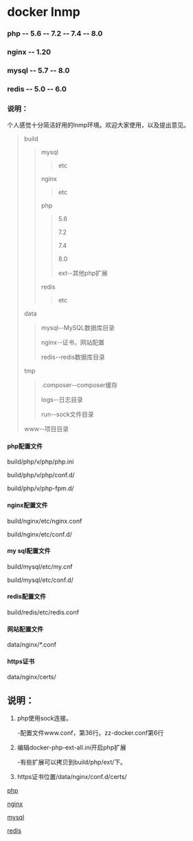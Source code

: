 # docker lnmp

### php      -- 5.6 -- 7.2 -- 7.4 -- 8.0
### nginx    -- 1.20
### mysql    -- 5.7 -- 8.0
### redis    -- 5.0 -- 6.0

### 说明：
个人感觉十分简洁好用的lnmp环境。欢迎大家使用，以及提出意见。

>build
>
>>mysql
>>>etc
>>
>>nginx
>>>etc
>>
>>php
>>>5.6
>>>
>>>7.2
>>>
>>>7.4
>>>
>>>8.0
>>>
>>>ext--其他php扩展
>>
>>redis
>>>etc
>>
>data
>>mysql--MySQL数据库目录
>>
>>nginx--证书，网站配置
>>
>>redis--redis数据库目录
>
>tmp
>>.composer--composer缓存
>>
>>logs--日志目录
>>
>>run--sock文件目录
>
>www--项目目录

#### php配置文件
build/php/v/php/php.ini

build/php/v/php/conf.d/

build/php/v/php-fpm.d/

#### nginx配置文件
build/nginx/etc/nginx.conf

build/nginx/etc/conf.d/

#### my sql配置文件
build/mysql/etc/my.cnf

build/mysql/etc/conf.d/

#### redis配置文件
build/redis/etc/redis.conf

#### 网站配置文件
data/nginx/*.conf

#### https证书
data/nginx/certs/

## 说明：

1. php使用sock连接。
   
    -配置文件www.conf，第36行。zz-docker.conf第6行
2. 编辑docker-php-ext-all.ini开启php扩展
   
    -有些扩展可以拷贝到build/php/ext/下。
3. https证书位置/data/nginx/conf.d/certs/

[php](https://hub.docker.com/_/php)

[nginx](https://hub.docker.com/_/nginx)

[mysql](https://hub.docker.com/_/mysql)

[redis](https://hub.docker.com/_/redis)